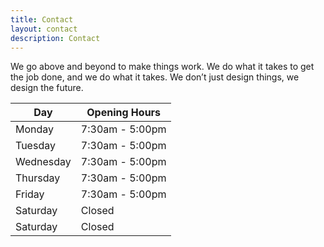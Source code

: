 ```yaml
---
title: Contact
layout: contact
description: Contact
---
```


We go above and beyond to make things work. We do what it takes to get the job done, and we do what it takes. We don’t just design things, we design the future.

| Day       | Opening Hours   |
| --------- | --------------- |
| Monday    | 7:30am - 5:00pm |
| Tuesday   | 7:30am - 5:00pm |
| Wednesday | 7:30am - 5:00pm |
| Thursday  | 7:30am - 5:00pm |
| Friday    | 7:30am - 5:00pm |
| Saturday  | Closed          |
| Saturday  | Closed          |
